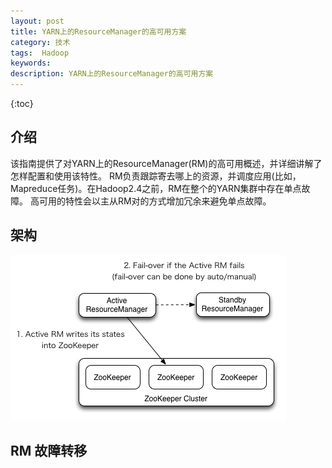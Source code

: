 ```yaml
---
layout: post
title: YARN上的ResourceManager的高可用方案
category: 技术
tags:  Hadoop
keywords: 
description: YARN上的ResourceManager的高可用方案
---
```


{:toc}

## 介绍

该指南提供了对YARN上的ResourceManager(RM)的高可用概述，并详细讲解了怎样配置和使用该特性。
RM负责跟踪寄去哪上的资源，并调度应用(比如，Mapreduce任务)。在Hadoop2.4之前，RM在整个的YARN集群中存在单点故障。
高可用的特性会以主从RM对的方式增加冗余来避免单点故障。

## 架构

![YARN架构](/public/pic/hadoop/rm-ha-overview.png)

## RM 故障转移